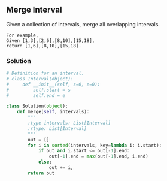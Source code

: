 ## Merge Interval

Given a collection of intervals, merge all overlapping intervals.

```
For example,
Given [1,3],[2,6],[8,10],[15,18],
return [1,6],[8,10],[15,18].
```

### Solution

```python
# Definition for an interval.
# class Interval(object):
#     def __init__(self, s=0, e=0):
#         self.start = s
#         self.end = e

class Solution(object):
    def merge(self, intervals):
        """
        :type intervals: List[Interval]
        :rtype: List[Interval]
        """
        out = []
        for i in sorted(intervals, key=lambda i: i.start):
            if out and i.start <= out[-1].end:
                out[-1].end = max(out[-1].end, i.end)
            else:
                out += i,
        return out

```

